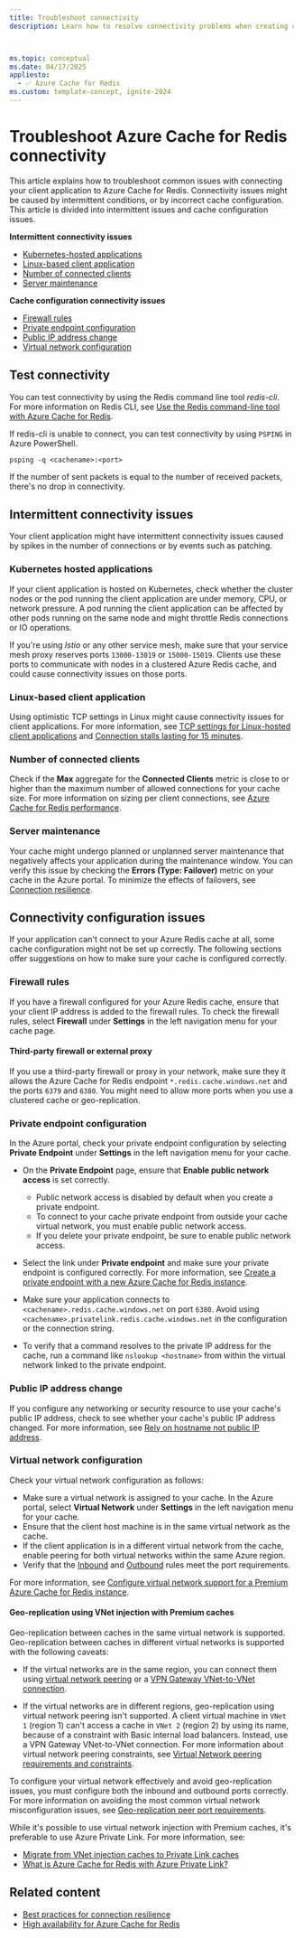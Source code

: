 ```yaml
---
title: Troubleshoot connectivity
description: Learn how to resolve connectivity problems when creating clients with Azure Cache for Redis.



ms.topic: conceptual
ms.date: 04/17/2025
appliesto:
  - ✅ Azure Cache for Redis
ms.custom: template-concept, ignite-2024
---
```


# Troubleshoot Azure Cache for Redis connectivity

This article explains how to troubleshoot common issues with connecting your client application to Azure Cache for Redis. Connectivity issues might be caused by intermittent conditions, or by incorrect cache configuration. This article is divided into intermittent issues and cache configuration issues.

**Intermittent connectivity issues**

- [Kubernetes-hosted applications](#kubernetes-hosted-applications)
- [Linux-based client application](#linux-based-client-application)
- [Number of connected clients](#number-of-connected-clients)
- [Server maintenance](#server-maintenance)

**Cache configuration connectivity issues**

- [Firewall rules](#third-party-firewall-or-external-proxy)
- [Private endpoint configuration](#private-endpoint-configuration)
- [Public IP address change](#public-ip-address-change)
- [Virtual network configuration](#virtual-network-configuration)

## Test connectivity

You can test connectivity by using the Redis command line tool _redis-cli_. For more information on Redis CLI, see [Use the Redis command-line tool with Azure Cache for Redis](cache-how-to-redis-cli-tool.md).

If redis-cli is unable to connect, you can test connectivity by using `PSPING` in Azure PowerShell.

```azurepowershell-interactive
psping -q <cachename>:<port>
```

If the number of sent packets is equal to the number of received packets, there's no drop in connectivity.

## Intermittent connectivity issues

Your client application might have intermittent connectivity issues caused by spikes in the number of connections or by events such as patching.

### Kubernetes hosted applications

If your client application is hosted on Kubernetes, check whether the cluster nodes or the pod running the client application are under memory, CPU, or network pressure. A pod running the client application can be affected by other pods running on the same node and might throttle Redis connections or IO operations.

If you're using _Istio_ or any other service mesh, make sure that your service mesh proxy reserves ports `13000-13019` or `15000-15019`. Clients use these ports to communicate with nodes in a clustered Azure Redis cache, and could cause connectivity issues on those ports.

### Linux-based client application

Using optimistic TCP settings in Linux might cause connectivity issues for client applications. For more information, see [TCP settings for Linux-hosted client applications](cache-best-practices-connection.md#tcp-settings-for-linux-hosted-client-applications) and [Connection stalls lasting for 15 minutes](https://github.com/StackExchange/StackExchange.Redis/issues/1848#issuecomment-913064646).

### Number of connected clients

Check if the **Max** aggregate for the **Connected Clients** metric is close to or higher than the maximum number of allowed connections for your cache size. For more information on sizing per client connections, see [Azure Cache for Redis performance](https://azure.microsoft.com/pricing/details/cache/).

### Server maintenance

Your cache might undergo planned or unplanned server maintenance that negatively affects your application during the maintenance window. You can verify this issue by checking the **Errors (Type: Failover)** metric on your cache in the Azure portal. To minimize the effects of failovers, see [Connection resilience](cache-best-practices-connection.md#connection-resilience).

## Connectivity configuration issues

If your application can't connect to your Azure Redis cache at all, some cache configuration might not be set up correctly. The following sections offer suggestions on how to make sure your cache is configured correctly.

### Firewall rules

If you have a firewall configured for your Azure Redis cache, ensure that your client IP address is added to the firewall rules. To check the firewall rules, select **Firewall** under **Settings** in the left navigation menu for your cache page.

#### Third-party firewall or external proxy

If you use a third-party firewall or proxy in your network, make sure they it allows the Azure Cache for Redis endpoint `*.redis.cache.windows.net` and the ports `6379` and `6380`. You might need to allow more ports when you use a clustered cache or geo-replication.

### Private endpoint configuration

In the Azure portal, check your private endpoint configuration by selecting **Private Endpoint** under **Settings** in the left navigation menu for your cache.

- On the **Private Endpoint** page, ensure that **Enable public network access** is set correctly.

  - Public network access is disabled by default when you create a private endpoint.
  - To connect to your cache private endpoint from outside your cache virtual network, you must enable public network access.
  - If you delete your private endpoint, be sure to enable public network access.

- Select the link under **Private endpoint** and make sure your private endpoint is configured correctly. For more information, see [Create a private endpoint with a new Azure Cache for Redis instance](cache-private-link.md#create-a-private-endpoint-with-a-new-azure-cache-for-redis-instance).

- Make sure your application connects to `<cachename>.redis.cache.windows.net` on port `6380`. Avoid using `<cachename>.privatelink.redis.cache.windows.net` in the configuration or the connection string.

- To verify that a command resolves to the private IP address for the cache, run a command like `nslookup <hostname>` from within the virtual network linked to the private endpoint.
  
### Public IP address change

If you configure any networking or security resource to use your cache's public IP address, check to see whether your cache's public IP address changed. For more information, see [Rely on hostname not public IP address](cache-best-practices-development.md#rely-on-hostname-not-public-ip-address).

### Virtual network configuration

Check your virtual network configuration as follows:

- Make sure a virtual network is assigned to your cache. In the Azure portal, select **Virtual Network** under **Settings** in the left navigation menu for your cache.
- Ensure that the client host machine is in the same virtual network as the cache.
- If the client application is in a different virtual network from the cache, enable peering for both virtual networks within the same Azure region.
- Verify that the [Inbound](cache-how-to-premium-vnet.md#inbound-port-requirements) and [Outbound](cache-how-to-premium-vnet.md#outbound-port-requirements) rules meet the port requirements.

For more information, see [Configure virtual network support for a Premium Azure Cache for Redis instance](cache-how-to-premium-vnet.md).

#### Geo-replication using VNet injection with Premium caches

Geo-replication between caches in the same virtual network is supported. Geo-replication between caches in different virtual networks is supported with the following caveats:

- If the virtual networks are in the same region, you can connect them using [virtual network peering](/azure/virtual-network/virtual-network-peering-overview) or a [VPN Gateway VNet-to-VNet connection](/azure/vpn-gateway/vpn-gateway-howto-vnet-vnet-resource-manager-portal).

- If the virtual networks are in different regions, geo-replication using virtual network peering isn't supported. A client virtual machine in `VNet 1` (region 1) can't access a cache in `VNet 2` (region 2) by using its name, because of a constraint with Basic internal load balancers. Instead, use a VPN Gateway VNet-to-VNet connection. For more information about virtual network peering constraints, see [Virtual Network peering requirements and constraints](/azure/virtual-network/virtual-network-manage-peering#requirements-and-constraints).

To configure your virtual network effectively and avoid geo-replication issues, you must configure both the inbound and outbound ports correctly. For more information on avoiding the most common virtual network misconfiguration issues, see [Geo-replication peer port requirements](cache-how-to-premium-vnet.md#geo-replication-peer-port-requirements).

While it's possible to use virtual network injection with Premium caches, it's preferable to use Azure Private Link. For more information, see:

- [Migrate from VNet injection caches to Private Link caches](cache-vnet-migration.md)
- [What is Azure Cache for Redis with Azure Private Link?](cache-private-link.md)

## Related content

- [Best practices for connection resilience](cache-best-practices-connection.md)
- [High availability for Azure Cache for Redis](cache-high-availability.md)
